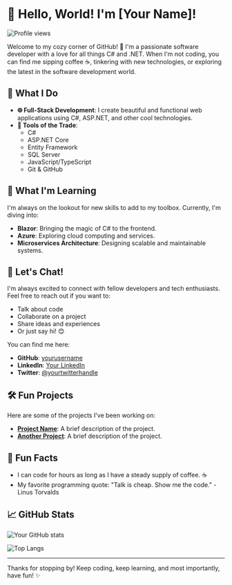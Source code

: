 # 👋 Hello, World! I'm [Your Name]!

![Profile views](https://komarev.com/ghpvc/?username=yourusername&color=ff69b4)

Welcome to my cozy corner of GitHub! 🏡 I'm a passionate software developer with a love for all things C# and .NET. When I'm not coding, you can find me sipping coffee ☕, tinkering with new technologies, or exploring the latest in the software development world.

## 🚀 What I Do

- **🌐 Full-Stack Development**: I create beautiful and functional web applications using C#, ASP.NET, and other cool technologies.
- **🔧 Tools of the Trade**:
  - C#
  - ASP.NET Core
  - Entity Framework
  - SQL Server
  - JavaScript/TypeScript
  - Git & GitHub

## 🌱 What I'm Learning

I'm always on the lookout for new skills to add to my toolbox. Currently, I'm diving into:

- **Blazor**: Bringing the magic of C# to the frontend.
- **Azure**: Exploring cloud computing and services.
- **Microservices Architecture**: Designing scalable and maintainable systems.

## 💬 Let's Chat!

I'm always excited to connect with fellow developers and tech enthusiasts. Feel free to reach out if you want to:

- Talk about code
- Collaborate on a project
- Share ideas and experiences
- Or just say hi! 😊

You can find me here:

- **GitHub**: [yourusername](https://github.com/yourusername)
- **LinkedIn**: [Your LinkedIn](https://www.linkedin.com/in/yourprofile/)
- **Twitter**: [@yourtwitterhandle](https://twitter.com/yourtwitterhandle)

## 🛠️ Fun Projects

Here are some of the projects I've been working on:

- **[Project Name](https://github.com/yourusername/projectname)**: A brief description of the project.
- **[Another Project](https://github.com/yourusername/anotherproject)**: A brief description of the project.

## 🌟 Fun Facts

- I can code for hours as long as I have a steady supply of coffee. ☕
- My favorite programming quote: "Talk is cheap. Show me the code." - Linus Torvalds

## 📈 GitHub Stats

![Your GitHub stats](https://github-readme-stats.vercel.app/api?username=yourusername&show_icons=true&theme=cute)

![Top Langs](https://github-readme-stats.vercel.app/api/top-langs/?username=yourusername&layout=compact&theme=cute)

---

Thanks for stopping by! Keep coding, keep learning, and most importantly, have fun! ✨
